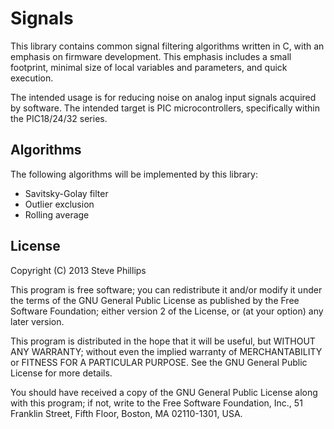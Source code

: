 Signals
===============================================================================

This library contains common signal filtering algorithms written in C, with  an 
emphasis on firmware development. This emphasis includes a small footprint,
minimal size of local variables and parameters, and quick execution.

The intended usage is for reducing noise on analog input signals acquired by
software. The intended target is PIC microcontrollers, specifically within the
PIC18/24/32 series.

Algorithms
-------------------------------------------------------------------------------
The following algorithms will be implemented by this library:

* Savitsky-Golay filter
* Outlier exclusion
* Rolling average

License
-------------------------------------------------------------------------------
Copyright (C) 2013 Steve Phillips

This program is free software; you can redistribute it and/or modify it under 
the terms of the GNU General Public License as published by the Free Software 
Foundation; either version 2 of the License, or (at your option) any later 
version.

This program is distributed in the hope that it will be useful, but WITHOUT ANY 
WARRANTY; without even the implied warranty of MERCHANTABILITY or FITNESS FOR 
A PARTICULAR PURPOSE.  See the GNU General Public License for more details.

You should have received a copy of the GNU General Public License along with 
this program; if not, write to the Free Software Foundation, Inc., 51 Franklin 
Street, Fifth Floor, Boston, MA  02110-1301, USA.
